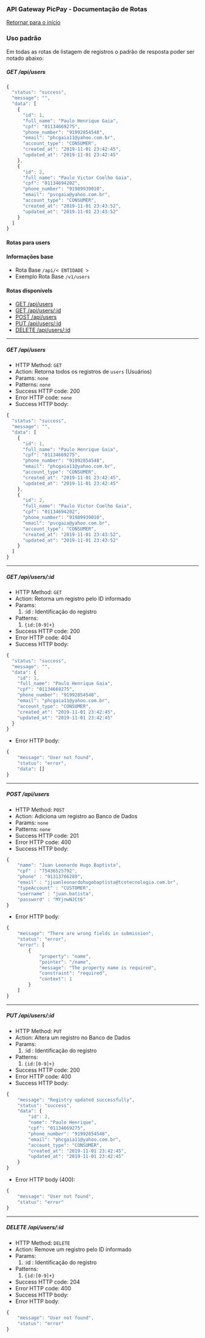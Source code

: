 ### API Gateway PicPay - Documentação de Rotas

[Retornar para o início](../../README.md)

### Uso padrão
Em todas as rotas de listagem de registros o padrão de resposta poder ser notado abaixo:

##### GET /api/users

```javascript
{
  "status": "success",
  "message": "",
  "data": [
    {
      "id": 1,
      "full_name": "Paulo Henrique Gaia",
      "cpf": "01134669275",
      "phone_number": "91992854548",
      "email": "phcgaia11@yahoo.com.br",
      "account_type": "CONSUMER",
      "created_at": "2019-11-01 23:42:45",
      "updated_at": "2019-11-01 23:42:45"
    },
    {
      "id": 2,
      "full_name": "Paulo Victor Coelho Gaia",
      "cpf": "01134694202",
      "phone_number": "91989939010",
      "email": "pvcgaia@yahoo.com.br",
      "account_type": "CONSUMER",
      "created_at": "2019-11-01 23:43:52",
      "updated_at": "2019-11-01 23:43:52"
    }
  ]
}
```

#### Rotas para users

#### Informações base

- Rota Base `/api/< ENTIDADE >`
- Exemplo Rota Base `/v1/users`

#### Rotas disponívels

- [GET /api/users](#get-api-users)
- [GET /api/users/:id](#get-api-users-_id)
- [POST /api/users](#post-api-users)
- [PUT /api/users/:id](#put-api-users-_id)
- [DELETE /api/users/:id](#delete-api-users-_id)

---

##### <a name="get-api-users"></a> GET /api/users
- HTTP Method: `GET`
- Action: Retorna todos os registros de `users` (Usuários)
- Params: `none`
- Patterns: `none`
- Success HTTP code: 200
- Error HTTP code: `none`
- Success HTTP body:

```javascript
{
  "status": "success",
  "message": "",
  "data": [
    {
      "id": 1,
      "full_name": "Paulo Henrique Gaia",
      "cpf": "01134669275",
      "phone_number": "91992854548",
      "email": "phcgaia11@yahoo.com.br",
      "account_type": "CONSUMER",
      "created_at": "2019-11-01 23:42:45",
      "updated_at": "2019-11-01 23:42:45"
    },
    {
      "id": 2,
      "full_name": "Paulo Victor Coelho Gaia",
      "cpf": "01134694202",
      "phone_number": "91989939010",
      "email": "pvcgaia@yahoo.com.br",
      "account_type": "CONSUMER",
      "created_at": "2019-11-01 23:43:52",
      "updated_at": "2019-11-01 23:43:52"
    }
  ]
}
```

---

##### <a name="get-api-users-_id"></a> GET /api/users/:id
- HTTP Method: `GET`
- Action: Retorna um registro pelo ID informado
- Params:
    1. :id : Identificação do registro
- Patterns:
    1. `{id:[0-9]+}`
- Success HTTP code: 200
- Error HTTP code: 404
- Success HTTP body:

```javascript
{
  "status": "success",
  "message": "",
  "data": {
    "id": 1,
    "full_name": "Paulo Henrique Gaia",
    "cpf": "01134669275",
    "phone_number": "91992854548",
    "email": "phcgaia11@yahoo.com.br",
    "account_type": "CONSUMER",
    "created_at": "2019-11-01 23:42:45",
    "updated_at": "2019-11-01 23:42:45"
  }
}
```

- Error HTTP body:

```javascript
{
    "message": "User not found",
    "status": "error",
    "data": []
}
```
---

##### <a name="post-api-users"></a> POST /api/users
- HTTP Method: `POST`
- Action: Adiciona um registro ao Banco de Dados
- Params: `none`
- Patterns: `none`
- Success HTTP code: 201
- Error HTTP code: 400
- Success HTTP body:

```javascript
{
	"name": "Juan Leonardo Hugo Baptista",
	"cpf" : "75436525792",
	"phone" : "91313766289",
	"email" : "jjuanleonardohugobaptista@tcotecnologia.com.br",
	"typeAccount" : "CUSTOMER",
	"username" : "juan.batista",
	"password" : "MYjnwNJCt6"
}
```

- Error HTTP body:

```javascript
{
    "message": "There are wrong fields in submission",
    "status": "error",
    "error": [
        {
            "property": "name",
            "pointer": "/name",
            "message": "The property name is required",
            "constraint": "required",
            "context": 1
        }
    ]
}
```

---

##### <a name="put-api-users-_id"></a> PUT /api/users/:id
- HTTP Method: `PUT`
- Action: Altera um registro no Banco de Dados
- Params:
    1. :id : Identificação do registro
- Patterns:
    1. `{id:[0-9]+}`
- Success HTTP code: 200
- Error HTTP code: 400
- Success HTTP body:

```javascript
{
    "message": "Registry updated successfully",
    "status": "success",
    "data": {
        "id": 2,
        "name": "Paulo Henrique",
        "cpf": "01134669275",
        "phone_number": "91992854548",
        "email": "phcgaia11@yahoo.com.br",
        "account_type": "CONSUMER",
        "created_at": "2019-11-01 23:42:45",
        "updated_at": "2019-11-01 23:42:45"
    }
}
```

- Error HTTP body (400):

```javascript
{
    "message": "User not found",
    "status": "error"
}
```
---

##### <a name="delete-api-users-_id"></a> DELETE /api/users/:id
- HTTP Method: `DELETE`
- Action: Remove um registro pelo ID informado
- Params:
    1. :id : Identificação do registro
- Patterns:
    1. `{id:[0-9]+}`
- Success HTTP code: 204
- Error HTTP code: 400
- Success HTTP body:
- Error HTTP body:

```javascript
{
    "message": "User not found",
    "status": "error"
}
```
